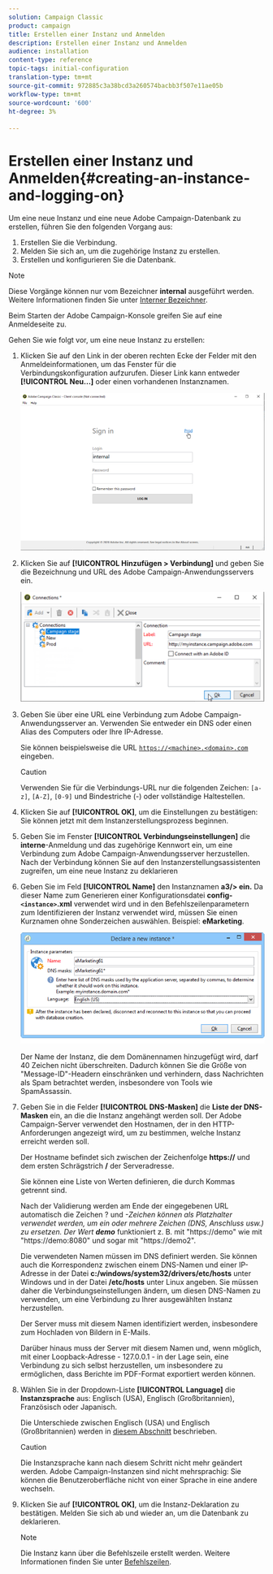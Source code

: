 ```yaml
---
solution: Campaign Classic
product: campaign
title: Erstellen einer Instanz und Anmelden
description: Erstellen einer Instanz und Anmelden
audience: installation
content-type: reference
topic-tags: initial-configuration
translation-type: tm+mt
source-git-commit: 972885c3a38bcd3a260574bacbb3f507e11ae05b
workflow-type: tm+mt
source-wordcount: '600'
ht-degree: 3%

---
```



# Erstellen einer Instanz und Anmelden{#creating-an-instance-and-logging-on}

Um eine neue Instanz und eine neue Adobe Campaign-Datenbank zu erstellen, führen Sie den folgenden Vorgang aus:

1. Erstellen Sie die Verbindung.
1. Melden Sie sich an, um die zugehörige Instanz zu erstellen.
1. Erstellen und konfigurieren Sie die Datenbank.

>[!NOTE]
>
>Diese Vorgänge können nur vom Bezeichner **internal** ausgeführt werden. Weitere Informationen finden Sie unter [Interner Bezeichner](../../installation/using/campaign-server-configuration.md#internal-identifier).

Beim Starten der Adobe Campaign-Konsole greifen Sie auf eine Anmeldeseite zu.

Gehen Sie wie folgt vor, um eine neue Instanz zu erstellen:

1. Klicken Sie auf den Link in der oberen rechten Ecke der Felder mit den Anmeldeinformationen, um das Fenster für die Verbindungskonfiguration aufzurufen. Dieser Link kann entweder **[!UICONTROL Neu...]** oder einen vorhandenen Instanznamen.

   ![](assets/s_ncs_install_define_connection_01.png)

1. Klicken Sie auf **[!UICONTROL Hinzufügen > Verbindung]** und geben Sie die Bezeichnung und URL des Adobe Campaign-Anwendungsservers ein.

   ![](assets/s_ncs_install_define_connection_02.png)

1. Geben Sie über eine URL eine Verbindung zum Adobe Campaign-Anwendungsserver an. Verwenden Sie entweder ein DNS oder einen Alias des Computers oder Ihre IP-Adresse.

   Sie können beispielsweise die URL [`https://<machine>.<domain>.com`](https://myserver.adobe.com) eingeben.

   >[!CAUTION]
   >
   >Verwenden Sie für die Verbindungs-URL nur die folgenden Zeichen: `[a-z]`, `[A-Z]`, `[0-9]` und Bindestriche (-) oder vollständige Haltestellen.

1. Klicken Sie auf **[!UICONTROL OK]**, um die Einstellungen zu bestätigen: Sie können jetzt mit dem Instanzerstellungsprozess beginnen.
1. Geben Sie im Fenster **[!UICONTROL Verbindungseinstellungen]** die **interne**-Anmeldung und das zugehörige Kennwort ein, um eine Verbindung zum Adobe Campaign-Anwendungsserver herzustellen. Nach der Verbindung können Sie auf den Instanzerstellungsassistenten zugreifen, um eine neue Instanz zu deklarieren
1. Geben Sie im Feld **[!UICONTROL Name]** den Instanznamen **a3/> ein.** Da dieser Name zum Generieren einer Konfigurationsdatei **config-`<instance>`.xml** verwendet wird und in den Befehlszeilenparametern zum Identifizieren der Instanz verwendet wird, müssen Sie einen Kurznamen ohne Sonderzeichen auswählen. Beispiel: **eMarketing**.

   ![](assets/s_ncs_install_create_instance.png)

   Der Name der Instanz, die dem Domänennamen hinzugefügt wird, darf 40 Zeichen nicht überschreiten. Dadurch können Sie die Größe von &quot;Message-ID&quot;-Headern einschränken und verhindern, dass Nachrichten als Spam betrachtet werden, insbesondere von Tools wie SpamAssassin.

1. Geben Sie in die Felder **[!UICONTROL DNS-Masken]** die **Liste der DNS-Masken** ein, an die die Instanz angehängt werden soll. Der Adobe Campaign-Server verwendet den Hostnamen, der in den HTTP-Anforderungen angezeigt wird, um zu bestimmen, welche Instanz erreicht werden soll.

   Der Hostname befindet sich zwischen der Zeichenfolge **https://** und dem ersten Schrägstrich **/** der Serveradresse.

   Sie können eine Liste von Werten definieren, die durch Kommas getrennt sind.

   Nach der Validierung werden am Ende der eingegebenen URL automatisch die Zeichen ? und *-Zeichen können als Platzhalter verwendet werden, um ein oder mehrere Zeichen (DNS, Anschluss usw.) zu ersetzen. Der Wert **demo*** funktioniert z. B. mit &quot;https://demo&quot; wie mit &quot;https://demo:8080&quot; und sogar mit &quot;https://demo2&quot;.

   Die verwendeten Namen müssen im DNS definiert werden. Sie können auch die Korrespondenz zwischen einem DNS-Namen und einer IP-Adresse in der Datei **c:/windows/system32/drivers/etc/hosts** unter Windows und in der Datei **/etc/hosts** unter Linux angeben. Sie müssen daher die Verbindungseinstellungen ändern, um diesen DNS-Namen zu verwenden, um eine Verbindung zu Ihrer ausgewählten Instanz herzustellen.

   Der Server muss mit diesem Namen identifiziert werden, insbesondere zum Hochladen von Bildern in E-Mails.

   Darüber hinaus muss der Server mit diesem Namen und, wenn möglich, mit einer Loopback-Adresse - 127.0.0.1 - in der Lage sein, eine Verbindung zu sich selbst herzustellen, um insbesondere zu ermöglichen, dass Berichte im PDF-Format exportiert werden können.

1. Wählen Sie in der Dropdown-Liste **[!UICONTROL Language]** die **Instanzsprache** aus: Englisch (USA), Englisch (Großbritannien), Französisch oder Japanisch.

   Die Unterschiede zwischen Englisch (USA) und Englisch (Großbritannien) werden in [diesem Abschnitt](../../platform/using/adobe-campaign-workspace.md#date-and-time) beschrieben.

   >[!CAUTION]
   >
   >Die Instanzsprache kann nach diesem Schritt nicht mehr geändert werden. Adobe Campaign-Instanzen sind nicht mehrsprachig: Sie können die Benutzeroberfläche nicht von einer Sprache in eine andere wechseln.

1. Klicken Sie auf **[!UICONTROL OK]**, um die Instanz-Deklaration zu bestätigen. Melden Sie sich ab und wieder an, um die Datenbank zu deklarieren.

   >[!NOTE]
   >
   >Die Instanz kann über die Befehlszeile erstellt werden. Weitere Informationen finden Sie unter [Befehlszeilen](../../installation/using/command-lines.md).

